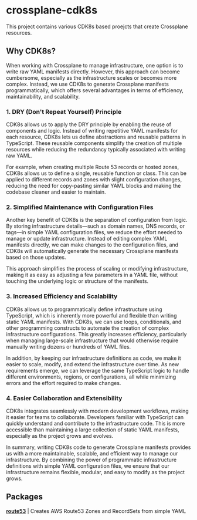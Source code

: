 # crossplane-cdk8s

This project contains various CDK8s based proejcts that create Crossplane resources.

## Why CDK8s?

When working with Crossplane to manage infrastructure, one option is to write raw YAML manifests directly. However, this approach can become cumbersome, especially as the infrastructure scales or becomes more complex. Instead, we use CDK8s to generate Crossplane manifests programmatically, which offers several advantages in terms of efficiency, maintainability, and scalability.

### 1. DRY (Don't Repeat Yourself) Principle

CDK8s allows us to apply the DRY principle by enabling the reuse of components and logic. Instead of writing repetitive YAML manifests for each resource, CDK8s lets us define abstractions and reusable patterns in TypeScript. These reusable components simplify the creation of multiple resources while reducing the redundancy typically associated with writing raw YAML.

For example, when creating multiple Route 53 records or hosted zones, CDK8s allows us to define a single, reusable function or class. This can be applied to different records and zones with slight configuration changes, reducing the need for copy-pasting similar YAML blocks and making the codebase cleaner and easier to maintain.

### 2. Simplified Maintenance with Configuration Files

Another key benefit of CDK8s is the separation of configuration from logic. By storing infrastructure details—such as domain names, DNS records, or tags—in simple YAML configuration files, we reduce the effort needed to manage or update infrastructure. Instead of editing complex YAML manifests directly, we can make changes to the configuration files, and CDK8s will automatically generate the necessary Crossplane manifests based on those updates.

This approach simplifies the process of scaling or modifying infrastructure, making it as easy as adjusting a few parameters in a YAML file, without touching the underlying logic or structure of the manifests.

### 3. Increased Efficiency and Scalability

CDK8s allows us to programmatically define infrastructure using TypeScript, which is inherently more powerful and flexible than writing static YAML manifests. With CDK8s, we can use loops, conditionals, and other programming constructs to automate the creation of complex infrastructure configurations. This greatly increases efficiency, particularly when managing large-scale infrastructure that would otherwise require manually writing dozens or hundreds of YAML files.

In addition, by keeping our infrastructure definitions as code, we make it easier to scale, modify, and extend the infrastructure over time. As new requirements emerge, we can leverage the same TypeScript logic to handle different environments, regions, or configurations, all while minimizing errors and the effort required to make changes.

### 4. Easier Collaboration and Extensibility

CDK8s integrates seamlessly with modern development workflows, making it easier for teams to collaborate. Developers familiar with TypeScript can quickly understand and contribute to the infrastructure code. This is more accessible than maintaining a large collection of static YAML manifests, especially as the project grows and evolves.

In summary, writing CDK8s code to generate Crossplane manifests provides us with a more maintainable, scalable, and efficient way to manage our infrastructure. By combining the power of programmatic infrastructure definitions with simple YAML configuration files, we ensure that our infrastructure remains flexible, modular, and easy to modify as the project grows.

## Packages

**[route53](./route53)** | Creates AWS Route53 Zones and RecordSets from simple YAML

